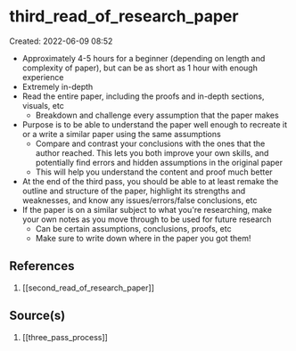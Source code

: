 # third_read_of_research_paper
Created: 2022-06-09 08:52

- Approximately 4-5 hours for a beginner (depending on length and complexity of paper), but can be as short as 1 hour with enough experience
- Extremely in-depth
- Read the entire paper, including the proofs and in-depth sections, visuals, etc
	- Breakdown and challenge every assumption that the paper makes
- Purpose is to be able to understand the paper well enough to recreate it or a write a similar paper using the same assumptions
	- Compare and contrast your conclusions with the ones that the author reached. This lets you both improve your own skills, and potentially find errors and hidden assumptions in the original paper
	- This will help you understand the content and proof much better
- At the end of the third pass, you should be able to at least remake the outline and structure of the paper, highlight its strengths and weaknesses, and know any issues/errors/false conclusions, etc
- If the paper is on a similar subject to what you're researching, make your own notes as you move through to be used for future research
	- Can be certain assumptions, conclusions, proofs, etc
	- Make sure to write down where in the paper you got them!

## References
1. [[second_read_of_research_paper]]

## Source(s)
1. [[three_pass_process]]